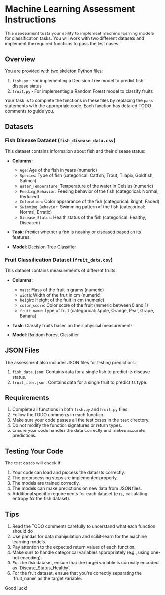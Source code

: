# Machine Learning Assessment Instructions

This assessment tests your ability to implement machine learning models for classification tasks. You will work with two different datasets and implement the required functions to pass the test cases.

## Overview

You are provided with two skeleton Python files:
1. `fish.py` - For implementing a Decision Tree model to predict fish disease status
2. `fruit.py` - For implementing a Random Forest model to classify fruits

Your task is to complete the functions in these files by replacing the `pass` statements with the appropriate code. Each function has detailed TODO comments to guide you.

## Datasets

### Fish Disease Dataset (`fish_disease_data.csv`)

This dataset contains information about fish and their disease status:

- **Columns**:
  - `Age`: Age of the fish in years (numeric)
  - `Species`: Type of fish (categorical: Catfish, Trout, Tilapia, Goldfish, Salmon)
  - `Water_Temperature`: Temperature of the water in Celsius (numeric)
  - `Feeding_Behavior`: Feeding behavior of the fish (categorical: Normal, Reduced)
  - `Coloration`: Color appearance of the fish (categorical: Bright, Faded)
  - `Swimming_Behavior`: Swimming pattern of the fish (categorical: Normal, Erratic)
  - `Disease_Status`: Health status of the fish (categorical: Healthy, Diseased)

- **Task**: Predict whether a fish is healthy or diseased based on its features.
- **Model**: Decision Tree Classifier

### Fruit Classification Dataset (`fruit_data.csv`)

This dataset contains measurements of different fruits:

- **Columns**:
  - `mass`: Mass of the fruit in grams (numeric)
  - `width`: Width of the fruit in cm (numeric)
  - `height`: Height of the fruit in cm (numeric)
  - `color_score`: Color score of the fruit (numeric between 0 and 1)
  - `fruit_name`: Type of fruit (categorical: Apple, Orange, Pear, Grape, Banana)

- **Task**: Classify fruits based on their physical measurements.
- **Model**: Random Forest Classifier

## JSON Files

The assessment also includes JSON files for testing predictions:

1. `fish_data.json`: Contains data for a single fish to predict its disease status.
2. `fruit_item.json`: Contains data for a single fruit to predict its type.

## Requirements

1. Complete all functions in both `fish.py` and `fruit.py` files.
2. Follow the TODO comments in each function.
3. Make sure your code passes all the test cases in the `test` directory.
4. Do not modify the function signatures or return types.
5. Ensure your code handles the data correctly and makes accurate predictions.

## Testing Your Code

The test cases will check if:
1. Your code can load and process the datasets correctly.
2. The preprocessing steps are implemented properly.
3. The models are trained correctly.
4. The models can make predictions on new data from JSON files.
5. Additional specific requirements for each dataset (e.g., calculating entropy for the fish dataset).

## Tips

1. Read the TODO comments carefully to understand what each function should do.
2. Use pandas for data manipulation and scikit-learn for the machine learning models.
3. Pay attention to the expected return values of each function.
4. Make sure to handle categorical variables appropriately (e.g., using one-hot encoding).
5. For the fish dataset, ensure that the target variable is correctly encoded as 'Disease_Status_Healthy'.
6. For the fruit dataset, ensure that you're correctly separating the 'fruit_name' as the target variable.

Good luck!
